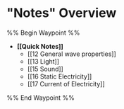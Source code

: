 # "Notes" Overview
%% Begin Waypoint %%
- **[[Quick Notes]]**
	- [[12 General wave properties]]
	- [[13 Light]]
	- [[15 Sound]]
	- [[16 Static Electricity]]
	- [[17 Current of Electricity]]

%% End Waypoint %%

